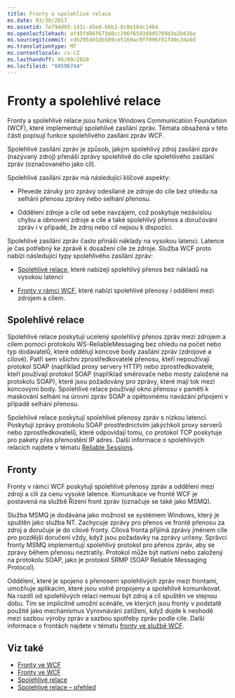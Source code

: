 ```yaml
---
title: Fronty a spolehlivé relace
ms.date: 03/30/2017
ms.assetid: 7e794d03-141c-45ed-b6b1-6c0e104c1464
ms.openlocfilehash: af45fd86f673d0cc296f6593d9d5709d3e2b616e
ms.sourcegitcommit: cdb295dd1db589ce5169ac9ff096f01fd0c2da9d
ms.translationtype: MT
ms.contentlocale: cs-CZ
ms.lasthandoff: 06/09/2020
ms.locfileid: "84596744"
---
```

# <a name="queues-and-reliable-sessions"></a>Fronty a spolehlivé relace
Fronty a spolehlivé relace jsou funkce Windows Communication Foundation (WCF), které implementují spolehlivé zasílání zpráv. Témata obsažená v této části popisují funkce spolehlivého zasílání zpráv WCF.  
  
 Spolehlivé zasílání zpráv je způsob, jakým spolehlivý zdroj zasílání zpráv (nazývaný zdroj) přenáší zprávy spolehlivě do cíle spolehlivého zasílání zpráv (označovaného jako cíl).  
  
 Spolehlivé zasílání zpráv má následující klíčové aspekty:  
  
- Převede záruky pro zprávy odesílané ze zdroje do cíle bez ohledu na selhání přenosu zprávy nebo selhání přenosu.  
  
- Oddělení zdroje a cíle od sebe navzájem, což poskytuje nezávislou chybu a obnovení zdroje a cíle a také spolehlivý přenos a doručování zpráv i v případě, že zdroj nebo cíl nejsou k dispozici.  
  
 Spolehlivé zasílání zpráv často přináší náklady na vysokou latenci. Latence je čas potřebný ke zprávě k dosažení cíle ze zdroje. Služba WCF proto nabízí následující typy spolehlivého zasílání zpráv:  
  
- [Spolehlivé relace](reliable-sessions.md), které nabízejí spolehlivý přenos bez nákladů na vysokou latenci  
  
- [Fronty v rámci WCF](queues-in-wcf.md), které nabízí spolehlivé přenosy i oddělení mezi zdrojem a cílem.  
  
## <a name="reliable-sessions"></a>Spolehlivé relace  
 Spolehlivé relace poskytují ucelený spolehlivý přenos zpráv mezi zdrojem a cílem pomocí protokolu WS-ReliableMessaging bez ohledu na počet nebo typ dodavatelů, které oddělují koncové body zasílání zpráv (zdrojové a cílové). Patří sem všichni zprostředkovatelé přenosu, kteří nepoužívají protokol SOAP (například proxy servery HTTP) nebo zprostředkovatelé, kteří používají protokol SOAP (například směrovače nebo mosty založené na protokolu SOAP), které jsou požadovány pro zprávy, které mají tok mezi koncovými body. Spolehlivé relace používají okno přenosu v paměti k maskování selhání na úrovni zpráv SOAP a opětovnému navázání připojení v případě selhání přenosu.  
  
 Spolehlivé relace poskytují spolehlivé přenosy zpráv s nízkou latencí. Poskytují zprávy protokolu SOAP prostřednictvím jakýchkoli proxy serverů nebo zprostředkovatelů, které odpovídají tomu, co protokol TCP poskytuje pro pakety přes přemostění IP adres. Další informace o spolehlivých relacích najdete v tématu [Reliable Sessions](reliable-sessions.md).  
  
## <a name="queues"></a>Fronty  
 Fronty v rámci WCF poskytují spolehlivé přenosy zpráv a oddělení mezi zdroji a cíli za cenu vysoké latence. Komunikace ve frontě WCF je postavená na službě Řízení front zpráv (označuje se také jako MSMQ).  
  
 Služba MSMQ je dodávána jako možnost se systémem Windows, který je spuštěn jako služba NT. Zachycuje zprávy pro přenos ve frontě přenosu za zdroj a doručuje je do cílové fronty. Cílová fronta přijímá zprávy jménem cíle pro pozdější doručení vždy, když jsou požadavky na zprávy určeny. Správci fronty MSMQ implementují spolehlivý protokol pro přenos zpráv, aby se zprávy během přenosu neztratily. Protokol může být nativní nebo založený na protokolu SOAP, jako je protokol SRMP (SOAP Reliable Messaging Protocol).  
  
 Oddělení, které je spojeno s přenosem spolehlivých zpráv mezi frontami, umožňuje aplikacím, které jsou volně propojeny a spolehlivě komunikovat. Na rozdíl od spolehlivých relací nemusí být zdroj a cíl spuštěn ve stejnou dobu. Tím se implicitně umožní scénáře, ve kterých jsou fronty v podstatě použité jako mechanismus Vyrovnávání zatížení, když dojde k neshodě mezi sazbou výroby zpráv a sazbou spotřeby zpráv podle cíle. Další informace o frontách najdete v tématu [fronty ve službě WCF](queues-in-wcf.md).  
  
## <a name="see-also"></a>Viz také

- [Fronty ve WCF](queues-in-wcf.md)
- [Fronty ve WCF](queuing-in-wcf.md)
- [Spolehlivé relace](reliable-sessions.md)
- [Spolehlivé relace – přehled](reliable-sessions-overview.md)
